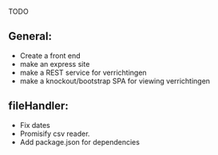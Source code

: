 TODO

General:
-------------------------------
 - Create a front end
  - make an express site
  - make a REST service for verrichtingen
  - make a knockout/bootstrap SPA for viewing verrichtingen


fileHandler: 
-------------------------------
 - Fix dates
 - Promisify csv reader.
 - Add package.json for dependencies
